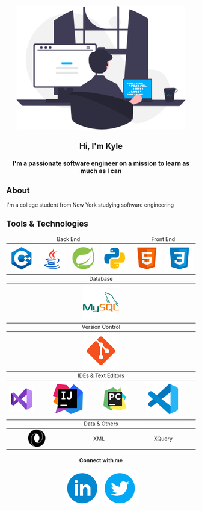 <div id="header" align="center">
    <img src="images/programmer.svg" width="450px" alt="programmer">
    <h2>Hi, I'm Kyle</h2>
</div>

<h3 align="center">I'm a passionate software engineer on a mission to learn as much as I can</h3>

## About
I'm a college student from New York studying software engineering


## Tools & Technologies
<table align="center" width="700px">
    <thead align="center">
        <tr>
            <td colspan="4">Back End</td>
            <td colspan="2">Front End</td>
        </tr>
    </thead>
    <tbody align="center">
        <tr>
            <td><img src="images/logos/c++.svg"> </td>
            <td><a href="https://www.java.com/en/"><img src="images/logos/java.svg"></a></td>
            <td><a href="http://spring.io"><img src="images/logos/spring.svg"></a></td>
            <td><a href="http://python.org"><img src="images/logos/python.svg"></a></td>
            <td><img src="images/logos/html.svg"></td>
            <td> <img src="images/logos/css.svg"></td>
        </tr>
    </tbody>
    <thead align="center">
        <tr>
            <td colspan="7">Database</td>
        </tr>
    </thead>
    <tbody align="center">
        <tr>
            <td colspan="7"><a href="http://mysql.com"><img src="images/logos/mysql.svg"></a></td>
        </tr>
    </tbody>
    <thead align="center">
        <tr>
            <td colspan="6">Version Control</td>
        </tr>
    </thead>
    <tbody align="center">
        <tr>
            <td colspan="6"><a href="https://git-scm.com/"><img src="images/logos/git.svg"></a></td>
        </tr>
    </tbody>
    <thead align="center">
        <tr>
            <td colspan="6">IDEs & Text Editors</td>
        </tr>
    </thead>
    <tbody align="center">
        <tr>
            <td><a href="https://visualstudio.microsoft.com/"><img src="images/logos/visualstudio.svg"></a></td>
            <td colspan="2"> <a href="https://www.jetbrains.com/idea/"><img src="images/logos/intellij.svg"></a></td>
            <td> <a href="https://www.jetbrains.com/pycharm/"><img src="images/logos/pycharm.svg"></a></td>
            <td colspan="2"> <a href="https://code.visualstudio.com/"><img src="images/logos/vscode.svg"></a></td>
        </tr>
    </tbody>
    <thead align="center">
        <tr>
            <td colspan="7">Data & Others</td>
        </tr>
    </thead>
    <tbody align="center">
        <tr>
            <td colspan="2"><a href="#"><img src="images/logos/json.svg" width="46px"></a></td>
            <td colspan="2">XML</td>
            <td colspan="2">XQuery</td>
        </tr>
    </tbody>
</table>

<h4 align="center">Connect with me</h4>
<p align="center">
    <img src="images/logos/linkedin-circle.svg"> <img src="images/logos/twitter-circle.svg">
</p>